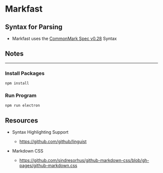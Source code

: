 # Markfast

## Syntax for Parsing
* Markfast uses the [CommonMark Spec v0.28](http://spec.commonmark.org/0.28/) Syntax


## Notes

***

### Install Packages

`npm install`

### Run Program

`npm run electron`

## Resources

* Syntax Highlighting Support

  * https://github.com/github/linguist

* Markdown CSS

  * https://github.com/sindresorhus/github-markdown-css/blob/gh-pages/github-markdown.css
